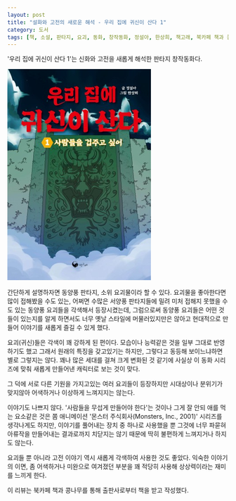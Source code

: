 ```yaml
---
layout: post
title: "설화와 고전의 새로운 해석 - 우리 집에 귀신이 산다 1"
category: 도서
tags: [책, 소설, 판타지, 요괴, 동화, 창작동화, 정설아, 한상희, 책고래, 북카페 책과 콩나무, 서평]
---
```


'우리 집에 귀신이 산다 1'는
신화와 고전을 새롭게 해석한 판타지 창작동화다.

![표지](/images/ghosts-living-in-my-house-1-book-h480.jpg)

간단하게 설명하자면 동양풍 판타지, 소위 요괴물이라 할 수 있다.
요괴물을 좋아한다면 많이 접해봤을 수도 있는,
어쩌면 수많은 서양풍 판타지들에 밀려 미처 접해지 못했을 수도 있는
동양풍 요괴들을 각색해서 등장시켰는데,
그럼으로써 동양풍 요괴들은 어떤 것들이 있는지를 알게 하면서도
너무 옛날 스타일에 머물러있지만은 않아고 현대적으로 만들어
이야기를 새롭게 즐길 수 있게 했다.

요괴(귀신)들은 각색이 꽤 강하게 된 편이다.
모습이나 능력같은 것을 일부 그대로 반영하기도 했고
그래서 원래의 특징을 갖고있기는 하지만,
그렇다고 동등해 보이느냐하면 별로 그렇지는 않다.
꽤나 많은 세대를 걸쳐 크게 변화된 것 같기에
사실상 이 동화 시리즈에 맞춰 새롭게 만들어낸 캐릭터로 보는 것이 맞다.

그 덕에 서로 다른 기원을 가지고있는 여러 요괴들이 등장하지만
시대상이나 분위기가 맞지않아 어색하거나 이상하게 느껴지지는 않는다.

이야기도 나쁘지 않다.
'사람들을 무섭게 만들어야 한다'는 것이나
그게 잘 안되 애를 먹는 요소같은 것은
쫌 애니메이션 '몬스터 주식회사(Monsters, Inc., 2001)' 시리즈를 생각나게도 하지만,
이야기를 풀어내는 장치 중 하나로 사용했을 뿐
그것에 너무 파묻혀 아류작을 만들어내는 결과로까지 치닫지는 않기 때문에
딱히 불편하게 느껴지거나 하지도 않는다.

요괴들 뿐 아니라 고전 이야기 역시 새롭게 각색하여 사용한 것도 좋았다.
익숙한 이야기의 이면, 좀 어색하거나 미완으로 여겨졌던 부분을 꽤 적당히 사용해
상상력이라는 재미를 느끼게 한다.



<div class="im im-info">
이 리뷰는 북카페 책과 콩나무를 통해 출판사로부터 책을 받고 작성했다.
</div>
